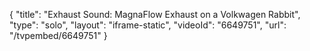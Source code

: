 {
    "title": "Exhaust Sound: MagnaFlow Exhaust on a Volkwagen Rabbit",
    "type": "solo",
    "layout": "iframe-static",
    "videoId": "6649751",
    "url": "\/tvpembed\/6649751"
}